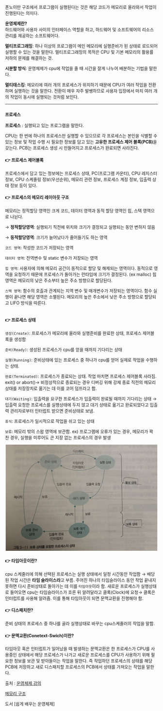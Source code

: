 폰노이만 구조에서 프로그램이 실행된다는 것은 해당 코드가 메모리로 올라와서 작업이 진행된다는 의미다.

**운영체제란?**
<br>하드웨어와 사용자 사이의 인터페이스 역할을 하고, 하드웨어 및 소프트웨어의 리소스 관리를 제공하는 소프트웨어다.

**멀티프로그래밍**: 하나 이상의 프로그램이 메인 메모리에 실행준비가 된 상태로 로드되어 실행할 수 있는 것을 말한다. 멀티프로그래밍의 목적은 CPU 및 기본 메모리의 활용률 저하의 문제를 해결하는 것.

**시분할 방식**: 운영체제가 cpu에 작업을 줄 때 시간을 잘게 나누어 배분하는 기법을 말한다.

**멀티태스킹**: 메모리에 여러 개의 프로세스가 위치하기 때문에 CPU가 여러 작업을 전환하며 실행하는 것을 말한다. 전환이 매우 자주 발쌩하므로 사용자 입장에서 마치 여러 개의 작업이 동시에 실행되는 것처럼 보인다.

---
### `프로세스`

**프로세스** : 실행되고 있는 프로그램을 말한다.

CPU는 한 번에 하나의 프로세스만 실행할 수 있으므로 각 프로세스는 본인을 식별할 수 있는 정보 및 작업 수행 시 필요한 정보를 담고 있는 <strong>고유한 프로세스 제어 블록(PCB)</strong>을 갖는다. PCB는 프로세스 생성 시 만들어지고 프로세스가 완료되면 사라진다.

#### **👉  프로세스 제어블록**

프로세스에서 담고 있는 정보에는 프로세스 상태, PC(프로그램 카운터), CPU 레지스터 정보, CPU 스케줄링 정보(우선순위), 메모리 관련 정보, 프로세스 계정 정보, 입출력 상태 정보 등이 있다.


#### **👉  프로세스의 메모리 레이아웃 구조**

메모리는 정적할당 영역인 크게 코드, 데이터 영역과 동적 할당 영역인 힙, 스택 영역으로 나뉜다.

→ **정적할당영역**: 실행되기 직전에 위치와 크기가 결정되고 실행되는 동안 변하지 않음

→ **둥적할당영역**: 크기가 늘어났다가 줄어들기도 하는 영역


`코드 영역`: 작성한 코드가 저장되는 영역

`데이터 영역`: 전역변수 및 static 변수가 저장되는 영역

`힙 영역`: 사용자에 의해 메모리 공간이 동적으로 할당 및 해제되는 영역이다. 동적으로 영역을 요청하기 때문에 프로세스가 돌아가는 런타임에 크기가 결정된다. (ex malloc)
힙 영역은 메모리의 낮은 주소부터 높은 주소 방향으로 할당된다.

`스택 영역`: 함수의 호출과 관계되는 지역 변수 및 매개변수가 저장되는 영역이다. 함수 실행이 끝나면 해당 영역은 소멸된다.
메모리의 높은 주소에서 낮은 주소 방향으로 할당되고 LIFO 방식을 따른다.
<br><br>
#### **👉 프로세스 상태**

`생성(Create)`: 프로세스가 메모리에 올라와 실행준비를 완료한 상태, 프로세스 제어블록을 생성함

`준비(Ready)`: 생성된 프로세스가 cpu를 얻을 때까지 기다리는 상태

`실행(Running)`: 준비상태에 있는 프로세스 중 하나가 cpu를 얻어 실제로 작업을 수행하는 상태.

`완료(Terminated)`: 프로세스가 종료되는 상태.  작업 마치면 프로세스 제어블록 사라짐. exit() or abort()→ 비정상적으로 종료되는 경우 디버깅 위해 강제 종료 직전의 메모리 상태를 저장장치로 옮기는 데 이를 코어 덤프라고 함.

`대기(Waiting)`: 입출력을 요구한 프로세스가 입출력이 완료될 때까지 기다리는 상태 → 입출력 요청한 프로세스를 실행상태에 두지 않고 대기 상태로 옮기고 완료되었다고 입출력 관리자로부터 인터럽트 받으면 준비상태로 보냄.

`휴식`: 프로세스가 일시적으로 작업을 쉬고 있는 상태

`보류`: 메모리 밖의 스왑 영역에 보관함. ex) 프로그램에 오류가 있는 경우, 메모리가 꽉 찬 경우, 실행을 미루어도 큰 지장 없는 프로세스의 경우 발생

<p align="center">
    <img src= "image/process_state.png" width="500">
</p>

#### **👉 타임아웃이란?**

cpu 스케줄러에 의해 선택된 프로세스는 실행 상태에서 일정 시간동안 작업함 → 배당된 작업 시간은 **타임 슬라이스라**고 부름. 주어진 하나의 타임슬라이스 동안 작업 끝내지 못하면 다시 준비상태로 돌아가는 데 이를 `타임아웃`이라 함. 새로운 프로세스가 실행상태로 들어오면 cpu는 타임슬라이스가 흐른 뒤 알려달라고 클록(Clock)에 요청→ 클록은 인터럽트를 사용해 알려줌. 이를 통해 타임아웃이 되면 문맥교환을 진행해야 함.

#### **👉 디스패치란?**

준비 상태의 프로세스 중 하나를 골라 실행상태로 바꾸는 cpu스케줄러의 작업을 말함. 

#### **👉 문맥교환(Conetext-Swich)이란?**

타임아웃 혹은 인터럽트가 일어났을 때 발생하는 문맥교환은 한 프로세스가 CPU를 사용중인 상태에서 해당 프로세스가 나가고 새로운 프로세스를 CPU가 사용하기 위해 필요한 정보를 보관 및 받아들이는 작업을 말한다. 즉 작업하던 프로세스의 상태를 해당 PCB에 저장하고 새로 디스패치할 프로세스의 PCB에서 상태를 가져오는 작업을 말한다.

출처 : 
[운영체제 강의](https://www.inflearn.com/course/%EC%9A%B4%EC%98%81%EC%B2%B4%EC%A0%9C-%EA%B3%B5%EB%A3%A1%EC%B1%85-%EC%A0%84%EA%B3%B5%EA%B0%95%EC%9D%98/lecture/63032?tab=note&speed=1.5)

[메모리 구조](http://tcpschool.com/c/c_memory_structure)

도서 [쉽게 배우는 운영체제]